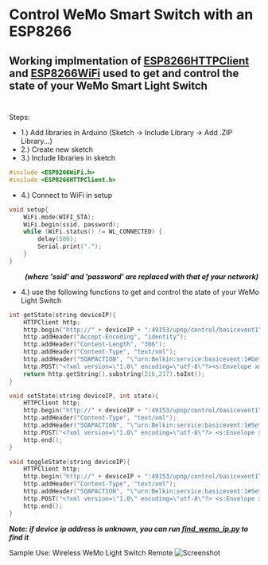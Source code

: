 # Control WeMo Smart Switch with an ESP8266 

## Working implmentation of [ESP8266HTTPClient](https://github.com/esp8266/Arduino/tree/master/libraries/ESP8266HTTPClient) and [ESP8266WiFi](https://github.com/esp8266/Arduino/tree/master/libraries/ESP8266WiFi) used to get and control the state of your WeMo Smart Light Switch<br/><br/>

Steps: 
 - 1.) Add libraries in Arduino (Sketch -> Include Library -> Add .ZIP Library...)
 - 2.) Create new sketch
 - 3.) Include libraries in sketch<br/>
 ```cpp
 #include <ESP8266WiFi.h>
 #include <ESP8266HTTPClient.h>
 ```
 
 - 4.) Connect to WiFi in setup
 ```cpp
 void setup{
     WiFi.mode(WIFI_STA);
     WiFi.begin(ssid, password);
     while (WiFi.status() != WL_CONNECTED) {
         delay(500);
         Serial.print(".");
     }
 }
 ```
 &nbsp;&nbsp;&nbsp;&nbsp;&nbsp;&nbsp;&nbsp;&nbsp;***(where 'ssid' and 'password' are replaced with that of your network)***
 - 4.) use the following functions to get and control the state of your WeMo Light Switch
```cpp
int getState(string deviceIP){
    HTTPClient http;
    http.begin("http://" + deviceIP + ":49153/upnp/control/basicevent1");
    http.addHeader("Accept-Encoding", "identity");
    http.addHeader("Content-Length", "306");
    http.addHeader("Content-Type", "text/xml");
    http.addHeader("SOAPACTION", "\"urn:Belkin:service:basicevent:1#GetBinaryState\"");
    http.POST("<?xml version=\"1.0\" encoding=\"utf-8\"?><s:Envelope xmlns:s=\"http://schemas.xmlsoap.org/soap/envelope/\"><s:Body><u:GetBinaryState xmlns:u=\"urn:Belkin:service:basicevent:1\"></u:GetBinaryState></s:Body></s:Envelope>");
    return http.getString().substring(216,217).toInt();
}
```
```cpp
void setState(string deviceIP, int state){
    HTTPClient http;
    http.begin("http://" + deviceIP + ":49153/upnp/control/basicevent1");
    http.addHeader("Content-Type", "text/xml");
    http.addHeader("SOAPACTION", "\"urn:Belkin:service:basicevent:1#SetBinaryState\"");
    http.POST("<?xml version=\"1.0\" encoding=\"utf-8\"?> <s:Envelope xmlns:s=\"http://schemas.xmlsoap.org/soap/envelope/\" s:encodingStyle=\"http://schemas.xmlsoap.org/soap/encoding/\"><s:Body><u:SetBinaryState xmlns:u=\"urn:Belkin:service:basicevent:1\"><BinaryState>" + String(state) +"</BinaryState></u:SetBinaryState></s:Body></s:Envelope>");
    http.end();
}
```
```cpp
void toggleState(string deviceIP){
    HTTPClient http;
    http.begin("http://" + deviceIP + ":49153/upnp/control/basicevent1");
    http.addHeader("Content-Type", "text/xml");
    http.addHeader("SOAPACTION", "\"urn:Belkin:service:basicevent:1#SetBinaryState\"");
    http.POST("<?xml version=\"1.0\" encoding=\"utf-8\"?> <s:Envelope xmlns:s=\"http://schemas.xmlsoap.org/soap/envelope/\" s:encodingStyle=\"http://schemas.xmlsoap.org/soap/encoding/\"><s:Body><u:SetBinaryState xmlns:u=\"urn:Belkin:service:basicevent:1\"><BinaryState>" + String(abs(getBinaryState(deviceIP)-1)) +"</BinaryState></u:SetBinaryState></s:Body></s:Envelope>");
    http.end();
}
```

***Note: if device ip address is unknown, you can run [find_wemo_ip.py](https://github.com/mb822/esp8266WemoExample/blob/main/find_wemo_ip.py) to find it***




Sample Use:
  Wireless WeMo Light Switch Remote
  ![Screenshot](https://raw.githubusercontent.com/mb822/esp8266WemoExample/main/esp8266_wemo_remote_drawing.png)
